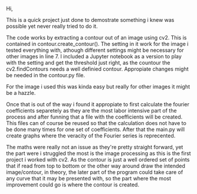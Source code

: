 Hi,

This is a quick project just done to demostrate something i knew was possible yet never really tried to do it.

The code works by extracting a contour out of an image using cv2. This is contained in contour.create_contour(). The setting in it work for the image i tested everything with, athough different settings might be necessary for other images in line 7.
I included a Jupyter notebook as a version to play with the setting and get the threshold just right, as the countour the cv2.findContours needs a well definied contour. Appropiate changes might be needed in the contour.py file.

For the image i used this was kinda easy but really for other images it might be a hazzle.

Once that is out of the way i found it appropiate to first calculate the fourier coefficients separetely as they are the most labor intensive part of the process and after funning that a file with the coefficients will be created. This files can of course be reused so that the calculation does not have to be done many times for one set of coefficients.
After that the main.py will create graphs where the veracity of the Fourier series is reprecented. 

The maths were really not an issue as they're pretty straight forward, yet the part were i struggled the most is the image processing as this is the first project i worked with cv2.
As the contour is just a well ordered set of points that if read from top to bottom or the other way around draw the intended image/contour, in theory, the later part of the program could take care of any curve that it may be presented with, so the part where the most improvement could go is where the contour is created.
